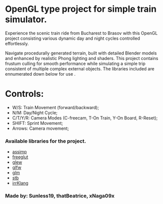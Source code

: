 # OpenGL type project for simple train simulator.

Experience the scenic train ride from Bucharest to Brasov with this OpenGL project consisting various dynamic day and night cycles controlled effortlessly.

Navigate procedurally generated terrain, built with detailed Blender models and enhanced by realistic Phong lighting and shaders. This project contains frustum culling for smooth performance while simulating a simple trip consistent of multiple complex external objects. The libraries included are ennumerated down below for use .

# Controls:

- W/S: Train Movement (forward/backward);
- N/M: Day/Night Cycle;
- C/T/Y/R: Camera Modes (C-freecam, T-On Train, Y-On Board, R-Reset);
- SHIFT: Sprint Movement;
- Arrows: Camera movement;

### Available libraries for the project. 

- [assimp](https://github.com/assimp/assimp)
- [freeglut](https://freeglut.sourceforge.net)
- [glew](https://glew.sourceforge.net)
- [glfw](https://www.glfw.org)
- [glm](https://github.com/g-truc/glm)
- [stb](https://github.com/nothings/stb)
- [irrKlang](https://www.ambiera.com/irrklang/)

### Made by: Sunless19, thatBeatrice, xNaga09x
